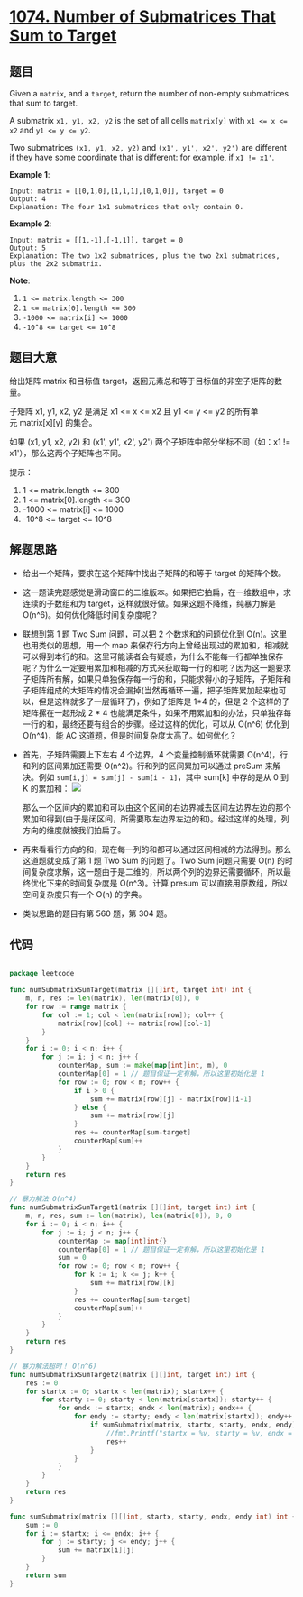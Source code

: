 # [1074. Number of Submatrices That Sum to Target](https://leetcode.com/problems/number-of-submatrices-that-sum-to-target/)


## 题目

Given a `matrix`, and a `target`, return the number of non-empty submatrices that sum to target.

A submatrix `x1, y1, x2, y2` is the set of all cells `matrix[y]` with `x1 <= x <= x2` and `y1 <= y <= y2`.

Two submatrices `(x1, y1, x2, y2)` and `(x1', y1', x2', y2')` are different if they have some coordinate that is different: for example, if `x1 != x1'`.

**Example 1**:

    Input: matrix = [[0,1,0],[1,1,1],[0,1,0]], target = 0
    Output: 4
    Explanation: The four 1x1 submatrices that only contain 0.

**Example 2**:

    Input: matrix = [[1,-1],[-1,1]], target = 0
    Output: 5
    Explanation: The two 1x2 submatrices, plus the two 2x1 submatrices, plus the 2x2 submatrix.

**Note**:

1. `1 <= matrix.length <= 300`
2. `1 <= matrix[0].length <= 300`
3. `-1000 <= matrix[i] <= 1000`
4. `-10^8 <= target <= 10^8`


## 题目大意

给出矩阵 matrix 和目标值 target，返回元素总和等于目标值的非空子矩阵的数量。

子矩阵 x1, y1, x2, y2 是满足 x1 <= x <= x2 且 y1 <= y <= y2 的所有单元 matrix[x][y] 的集合。

如果 (x1, y1, x2, y2) 和 (x1', y1', x2', y2') 两个子矩阵中部分坐标不同（如：x1 != x1'），那么这两个子矩阵也不同。


提示：

1. 1 <= matrix.length <= 300
2. 1 <= matrix[0].length <= 300
3. -1000 <= matrix[i] <= 1000
4. -10^8 <= target <= 10^8




## 解题思路

- 给出一个矩阵，要求在这个矩阵中找出子矩阵的和等于 target 的矩阵个数。
- 这一题读完题感觉是滑动窗口的二维版本。如果把它拍扁，在一维数组中，求连续的子数组和为 target，这样就很好做。如果这题不降维，纯暴力解是 O(n^6)。如何优化降低时间复杂度呢？
- 联想到第 1 题 Two Sum 问题，可以把 2 个数求和的问题优化到 O(n)。这里也用类似的思想，用一个 map 来保存行方向上曾经出现过的累加和，相减就可以得到本行的和。这里可能读者会有疑惑，为什么不能每一行都单独保存呢？为什么一定要用累加和相减的方式来获取每一行的和呢？因为这一题要求子矩阵所有解，如果只单独保存每一行的和，只能求得小的子矩阵，子矩阵和子矩阵组成的大矩阵的情况会漏掉(当然再循环一遍，把子矩阵累加起来也可以，但是这样就多了一层循环了)，例如子矩阵是 1*4 的，但是 2 个这样的子矩阵摞在一起形成 2 * 4 也能满足条件，如果不用累加和的办法，只单独存每一行的和，最终还要有组合的步骤。经过这样的优化，可以从 O(n^6) 优化到 O(n^4)，能 AC 这道题，但是时间复杂度太高了。如何优化？
- 首先，子矩阵需要上下左右 4 个边界，4 个变量控制循环就需要 O(n^4)，行和列的区间累加还需要 O(n^2)。行和列的区间累加可以通过 preSum 来解决。例如 `sum[i,j] = sum[j] - sum[i - 1]`，其中 sum[k] 中存的是从 0 到 K 的累加和： ![](https://img.halfrost.com/Leetcode/leetcode_1074.gif)

    那么一个区间内的累加和可以由这个区间的右边界减去区间左边界左边的那个累加和得到(由于是闭区间，所需要取左边界左边的和)。经过这样的处理，列方向的维度就被我们拍扁了。

- 再来看看行方向的和，现在每一列的和都可以通过区间相减的方法得到。那么这道题就变成了第 1 题 Two Sum 的问题了。Two Sum 问题只需要 O(n) 的时间复杂度求解，这一题由于是二维的，所以两个列的边界还需要循环，所以最终优化下来的时间复杂度是 O(n^3)。计算 presum 可以直接用原数组，所以空间复杂度只有一个 O(n) 的字典。
- 类似思路的题目有第 560 题，第 304 题。


## 代码

```go

package leetcode

func numSubmatrixSumTarget(matrix [][]int, target int) int {
	m, n, res := len(matrix), len(matrix[0]), 0
	for row := range matrix {
		for col := 1; col < len(matrix[row]); col++ {
			matrix[row][col] += matrix[row][col-1]
		}
	}
	for i := 0; i < n; i++ {
		for j := i; j < n; j++ {
			counterMap, sum := make(map[int]int, m), 0
			counterMap[0] = 1 // 题目保证一定有解，所以这里初始化是 1
			for row := 0; row < m; row++ {
				if i > 0 {
					sum += matrix[row][j] - matrix[row][i-1]
				} else {
					sum += matrix[row][j]
				}
				res += counterMap[sum-target]
				counterMap[sum]++
			}
		}
	}
	return res
}

// 暴力解法 O(n^4)
func numSubmatrixSumTarget1(matrix [][]int, target int) int {
	m, n, res, sum := len(matrix), len(matrix[0]), 0, 0
	for i := 0; i < n; i++ {
		for j := i; j < n; j++ {
			counterMap := map[int]int{}
			counterMap[0] = 1 // 题目保证一定有解，所以这里初始化是 1
			sum = 0
			for row := 0; row < m; row++ {
				for k := i; k <= j; k++ {
					sum += matrix[row][k]
				}
				res += counterMap[sum-target]
				counterMap[sum]++
			}
		}
	}
	return res
}

// 暴力解法超时！ O(n^6)
func numSubmatrixSumTarget2(matrix [][]int, target int) int {
	res := 0
	for startx := 0; startx < len(matrix); startx++ {
		for starty := 0; starty < len(matrix[startx]); starty++ {
			for endx := startx; endx < len(matrix); endx++ {
				for endy := starty; endy < len(matrix[startx]); endy++ {
					if sumSubmatrix(matrix, startx, starty, endx, endy) == target {
						//fmt.Printf("startx = %v, starty = %v, endx = %v, endy = %v\n", startx, starty, endx, endy)
						res++
					}
				}
			}
		}
	}
	return res
}

func sumSubmatrix(matrix [][]int, startx, starty, endx, endy int) int {
	sum := 0
	for i := startx; i <= endx; i++ {
		for j := starty; j <= endy; j++ {
			sum += matrix[i][j]
		}
	}
	return sum
}

```